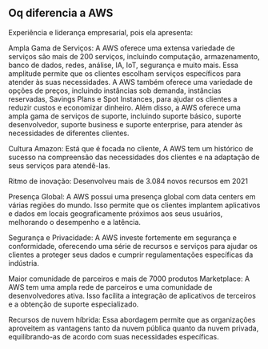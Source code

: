 ## Oq diferencia a AWS

Experiência e liderança empresarial, pois ela apresenta:

Ampla Gama de Serviços: 
A AWS oferece uma extensa variedade de serviços são mais de 200 serviços, incluindo computação, armazenamento, banco de dados, redes, análise, IA, IoT, segurança e muito mais. Essa amplitude permite que os clientes escolham serviços específicos para atender às suas necessidades. A AWS também oferece uma variedade de opções de preços, incluindo instâncias sob demanda, instâncias reservadas, Savings Plans e Spot Instances, para ajudar os clientes a reduzir custos e economizar dinheiro. Além disso, a AWS oferece uma ampla gama de serviços de suporte, incluindo suporte básico, suporte desenvolvedor, suporte business e suporte enterprise, para atender às necessidades de diferentes clientes.

Cultura Amazon:
Está que é focada no cliente, A  AWS tem um histórico de sucesso na compreensão das necessidades dos clientes e na adaptação de seus serviços para atendê-las.

Ritmo de inovação:
Desenvolveu mais de 3.084 novos recursos em 2021

Presença Global: 
A AWS possui uma presença global com data centers em várias regiões do mundo. Isso permite que os clientes implantem aplicativos e dados em locais geograficamente próximos aos seus usuários, melhorando o desempenho e a latência.

Segurança e Privacidade: 
A AWS investe fortemente em segurança e conformidade, oferecendo uma série de recursos e serviços para ajudar os clientes a proteger seus dados e cumprir regulamentações específicas da indústria.

Maior comunidade de parceiros e mais de 7000 produtos Marketplace:
A AWS tem uma ampla rede de parceiros e uma comunidade de desenvolvedores ativa. Isso facilita a integração de aplicativos de terceiros e a obtenção de suporte especializado.

Recursos de nuvem híbrida: 
Essa abordagem permite que as organizações aproveitem as vantagens tanto da nuvem pública quanto da nuvem privada, equilibrando-as de acordo com suas necessidades específicas. 